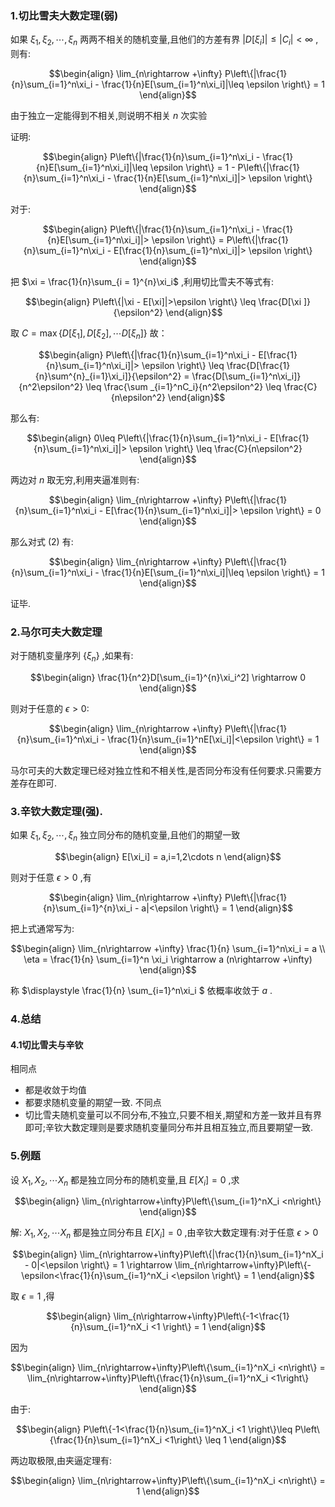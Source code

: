 ### 1.切比雪夫大数定理(弱)
如果 $\xi_1,\xi_2,\cdots ,\xi_n$ 两两不相关的随机变量,且他们的方差有界 $|D[\xi_i]| \leq |C_i| < \infty$ ,则有:

$$\begin{align}
    \lim_{n\rightarrow +\infty} P\left\{|\frac{1}{n}\sum_{i=1}^n\xi_i - \frac{1}{n}E[\sum_{i=1}^n\xi_i]|\leq \epsilon \right\} = 1
\end{align}$$

由于独立一定能得到不相关,则说明不相关 $n$ 次实验


证明:

$$\begin{align}
    P\left\{|\frac{1}{n}\sum_{i=1}^n\xi_i - \frac{1}{n}E[\sum_{i=1}^n\xi_i]|\leq \epsilon \right\} = 1 - P\left\{|\frac{1}{n}\sum_{i=1}^n\xi_i - \frac{1}{n}E[\sum_{i=1}^n\xi_i]|> \epsilon \right\}
\end{align}$$


对于:

$$\begin{align}
    P\left\{|\frac{1}{n}\sum_{i=1}^n\xi_i - \frac{1}{n}E[\sum_{i=1}^n\xi_i]|> \epsilon \right\} = P\left\{|\frac{1}{n}\sum_{i=1}^n\xi_i - E[\frac{1}{n}\sum_{i=1}^n\xi_i]|> \epsilon \right\}
\end{align}$$

把 $\xi = \frac{1}{n}\sum_{i = 1}^{n}\xi_i$ ,利用切比雪夫不等式有:

$$\begin{align}
P\left\{|\xi  - E[\xi]|>\epsilon \right\} \leq \frac{D[\xi
]}{\epsilon^2}
\end{align}$$

取 $C = \max\left\{D[\xi_1],D[\xi_2],\cdots D[\xi_n]\right\}$ 故：

$$\begin{align}
    P\left\{|\frac{1}{n}\sum_{i=1}^n\xi_i - E[\frac{1}{n}\sum_{i=1}^n\xi_i]|> \epsilon \right\} \leq \frac{D[\frac{1}{n}\sum^{n}_{i=1}\xi_i]}{\epsilon^2} = \frac{D[\sum_{i=1}^n\xi_i]}{n^2\epsilon^2} \leq \frac{\sum
    _{i=1}^nC_i}{n^2\epsilon^2} \leq \frac{C}{n\epsilon^2}
\end{align}$$

那么有:

$$\begin{align}
    0\leq P\left\{|\frac{1}{n}\sum_{i=1}^n\xi_i - E[\frac{1}{n}\sum_{i=1}^n\xi_i]|> \epsilon \right\} \leq \frac{C}{n\epsilon^2}
\end{align}$$

两边对 $n$ 取无穷,利用夹逼准则有:

$$\begin{align}
    \lim_{n\rightarrow +\infty} P\left\{|\frac{1}{n}\sum_{i=1}^n\xi_i - E[\frac{1}{n}\sum_{i=1}^n\xi_i]|> \epsilon \right\} = 0
\end{align}$$

那么对式 $(2)$ 有:

$$\begin{align}
    \lim_{n\rightarrow +\infty} P\left\{|\frac{1}{n}\sum_{i=1}^n\xi_i - \frac{1}{n}E[\sum_{i=1}^n\xi_i]|\leq \epsilon \right\} = 1
\end{align}$$

证毕.

### 2.马尔可夫大数定理
对于随机变量序列 $\left\{\xi_n \right\}$ ,如果有:

$$\begin{align}
    \frac{1}{n^2}D[\sum_{i=1}^{n}\xi_i^2] \rightarrow 0
\end{align}$$

则对于任意的 $\epsilon>0$:

$$\begin{align}
    \lim_{n\rightarrow +\infty} P\left\{|\frac{1}{n}\sum_{i=1}^n\xi_i - \frac{1}{n}\sum_{i=1}^nE[\xi_i]|<\epsilon \right\} = 1
\end{align}$$

马尔可夫的大数定理已经对独立性和不相关性,是否同分布没有任何要求.只需要方差存在即可.

### 3.辛钦大数定理(强).
如果 $\xi_1,\xi_2,\cdots ,\xi_n$ 独立同分布的随机变量,且他们的期望一致

$$\begin{align}
    E[\xi_i] = a,i=1,2\cdots n
\end{align}$$

则对于任意 $\epsilon >0$ ,有

$$\begin{align}
    \lim_{n\rightarrow +\infty} P\left\{|\frac{1}{n}\sum_{i=1}^{n}\xi_i - a|<\epsilon \right\} = 1
\end{align}$$

把上式通常写为:

$$\begin{align}
    \lim_{n\rightarrow +\infty} \frac{1}{n} \sum_{i=1}^n\xi_i = a \\
    \eta = \frac{1}{n} \sum_{i=1}^n \xi_i \rightarrow a (n\rightarrow +\infty)
\end{align}$$

称 $\displaystyle \frac{1}{n} \sum_{i=1}^n\xi_i $ 依概率收敛于 $a$ .

### 4.总结
#### 4.1切比雪夫与辛钦
相同点
* 都是收敛于均值
* 都要求随机变量的期望一致.
不同点
* 切比雪夫随机变量可以不同分布,不独立,只要不相关,期望和方差一致并且有界即可;辛钦大数定理则是要求随机变量同分布并且相互独立,而且要期望一致.

### 5.例题
设 $X_1,X_2,\cdots X_n$ 都是独立同分布的随机变量,且 $E[X_i] = 0$ ,求

$$\begin{align}
    \lim_{n\rightarrow+\infty}P\left\{\sum_{i=1}^nX_i <n\right\}
\end{align}$$

解:
$X_1,X_2,\cdots X_n$ 都是独立同分布且 $E[X_i] = 0$ ,由辛钦大数定理有:对于任意 $\epsilon >0$

$$\begin{align}
    \lim_{n\rightarrow+\infty}P\left\{|\frac{1}{n}\sum_{i=1}^nX_i  - 0|<\epsilon \right\} = 1 \rightarrow \lim_{n\rightarrow+\infty}P\left\{-\epsilon<\frac{1}{n}\sum_{i=1}^nX_i  <\epsilon \right\} = 1
\end{align}$$

取 $\epsilon = 1$ ,得

$$\begin{align}
\lim_{n\rightarrow+\infty}P\left\{-1<\frac{1}{n}\sum_{i=1}^nX_i  <1 \right\} = 1
\end{align}$$

因为

$$\begin{align}
    \lim_{n\rightarrow+\infty}P\left\{\sum_{i=1}^nX_i <n\right\} = \lim_{n\rightarrow+\infty}P\left\{\frac{1}{n}\sum_{i=1}^nX_i <1\right\}
\end{align}$$

由于:

$$\begin{align}
    P\left\{-1<\frac{1}{n}\sum_{i=1}^nX_i  <1 \right\}\leq P\left\{\frac{1}{n}\sum_{i=1}^nX_i <1\right\} \leq 1
\end{align}$$

两边取极限,由夹逼定理有:

$$\begin{align}
    \lim_{n\rightarrow+\infty}P\left\{\sum_{i=1}^nX_i <n\right\} = 1
\end{align}$$